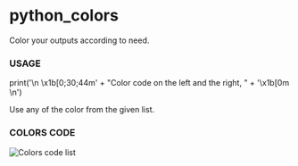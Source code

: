 # python_colors

Color your outputs according to need.

### USAGE ###
print('\n \x1b[0;30;44m' + "Color code on the left and the right, " + '\x1b[0m \n')

Use any of the color from the given list.

### COLORS CODE ###
![Colors code list](https://github.com/nitinraturi/python_colors/blob/master/python_colors.png)
